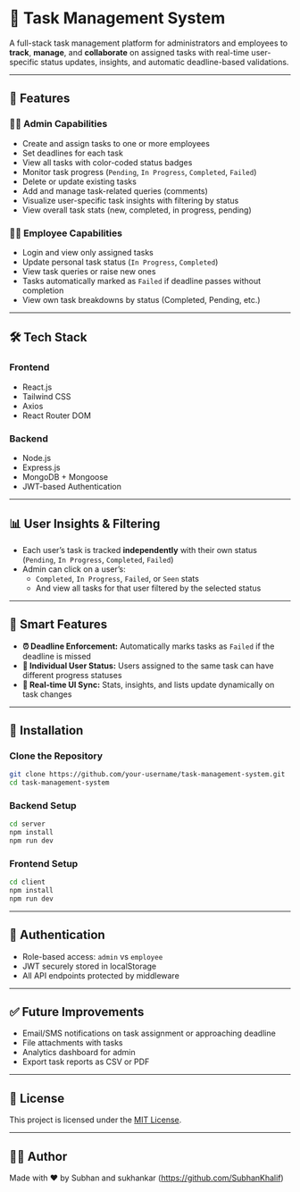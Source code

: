 # 📝 Task Management System

A full-stack task management platform for administrators and employees to **track**, **manage**, and **collaborate** on assigned tasks with real-time user-specific status updates, insights, and automatic deadline-based validations.

---

## 🚀 Features

### 👨‍💼 Admin Capabilities
- Create and assign tasks to one or more employees
- Set deadlines for each task
- View all tasks with color-coded status badges
- Monitor task progress (`Pending`, `In Progress`, `Completed`, `Failed`)
- Delete or update existing tasks
- Add and manage task-related queries (comments)
- Visualize user-specific task insights with filtering by status
- View overall task stats (new, completed, in progress, pending)

### 👷‍♀️ Employee Capabilities
- Login and view only assigned tasks
- Update personal task status (`In Progress`, `Completed`)
- View task queries or raise new ones
- Tasks automatically marked as `Failed` if deadline passes without completion
- View own task breakdowns by status (Completed, Pending, etc.)

---

## 🛠️ Tech Stack

### Frontend
- React.js
- Tailwind CSS
- Axios
- React Router DOM

### Backend
- Node.js
- Express.js
- MongoDB + Mongoose
- JWT-based Authentication

---

## 📊 User Insights & Filtering

- Each user’s task is tracked **independently** with their own status (`Pending`, `In Progress`, `Completed`, `Failed`)
- Admin can click on a user’s:
  - `Completed`, `In Progress`, `Failed`, or `Seen` stats
  - And view all tasks for that user filtered by the selected status

---

## 🧠 Smart Features

- **⏰ Deadline Enforcement:** Automatically marks tasks as `Failed` if the deadline is missed
- **👥 Individual User Status:** Users assigned to the same task can have different progress statuses
- **🔁 Real-time UI Sync:** Stats, insights, and lists update dynamically on task changes

---

## 🧪 Installation

### Clone the Repository

```bash
git clone https://github.com/your-username/task-management-system.git
cd task-management-system
````

### Backend Setup

```bash
cd server
npm install
npm run dev
```

### Frontend Setup

```bash
cd client
npm install
npm run dev
```

---

## 🔐 Authentication

* Role-based access: `admin` vs `employee`
* JWT securely stored in localStorage
* All API endpoints protected by middleware

---

## ✅ Future Improvements

* Email/SMS notifications on task assignment or approaching deadline
* File attachments with tasks
* Analytics dashboard for admin
* Export task reports as CSV or PDF

---

## 📄 License

This project is licensed under the [MIT License](LICENSE).

---

## 👨‍💻 Author

Made with ❤️ by Subhan and sukhankar (https://github.com/SubhanKhalif)
